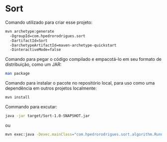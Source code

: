 # Sort

Comando utilizado para criar esse projeto:
```bash
mvn archetype:generate 
  -DgroupId=com.hpedrorodrigues.sort 
  -DartifactId=Sort 
  -DarchetypeArtifactId=maven-archetype-quickstart 
  -DinteractiveMode=false
```

Comando para pegar o código compilado e empacotá-lo em seu formato de distribuição, como um JAR:
```bash
man package
```

Comando para instalar o pacote no repositório local, para uso como uma dependência em outros 
projetos localmente:
```bash
mvn install
```

Commando para excutar:
```bash
java -jar target/Sort-1.0-SNAPSHOT.jar
```

ou 

```bash
mvn exec:java -Dexec.mainClass="com.hpedrorodrigues.sort.algorithm.Runner"
```